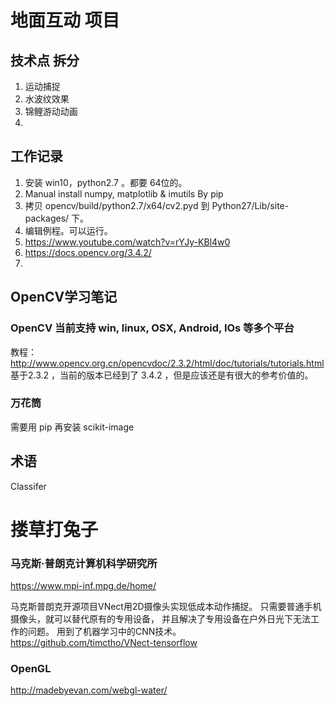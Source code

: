 # 地面互动 项目

## 技术点 拆分
1. 运动捕捉
2. 水波纹效果
3. 锦鲤游动动画
4. 


## 工作记录

1. 安装 win10，python2.7 。都要 64位的。
2. Manual  install numpy, matplotlib & imutils By pip
3. 拷贝 opencv/build/python2.7/x64/cv2.pyd 到 Python27/Lib/site-packages/ 下。
3. 编辑例程。可以运行。
4. https://www.youtube.com/watch?v=rYJy-KBl4w0 
5. https://docs.opencv.org/3.4.2/ 
6. 


##  OpenCV学习笔记
### OpenCV 当前支持 win, linux, OSX, Android, IOs 等多个平台
教程： http://www.opencv.org.cn/opencvdoc/2.3.2/html/doc/tutorials/tutorials.html 基于2.3.2 ，当前的版本已经到了 3.4.2 ，但是应该还是有很大的参考价值的。



### 万花筒
需要用 pip 再安装  scikit-image


## 术语
Classifer  


# 搂草打兔子

### 马克斯·普朗克计算机科学研究所
https://www.mpi-inf.mpg.de/home/

马克斯普朗克开源项目VNect用2D摄像头实现低成本动作捕捉。
只需要普通手机摄像头，就可以替代原有的专用设备，
并且解决了专用设备在户外日光下无法工作的问题。
用到了机器学习中的CNN技术。
https://github.com/timctho/VNect-tensorflow


### OpenGL

http://madebyevan.com/webgl-water/